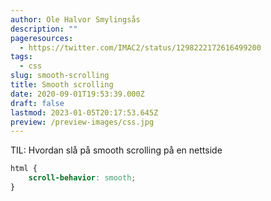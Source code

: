 ```yaml
---
author: Ole Halvor Smylingsås
description: ""
pageresources:
  - https://twitter.com/IMAC2/status/1298222172616499200
tags:
  - css
slug: smooth-scrolling
title: Smooth scrolling
date: 2020-09-01T19:53:39.000Z
draft: false
lastmod: 2023-01-05T20:17:53.645Z
preview: /preview-images/css.jpg
---
```


TIL: Hvordan slå på smooth scrolling på en nettside
<!--more-->

```css
html {
    scroll-behavior: smooth;
}
```
